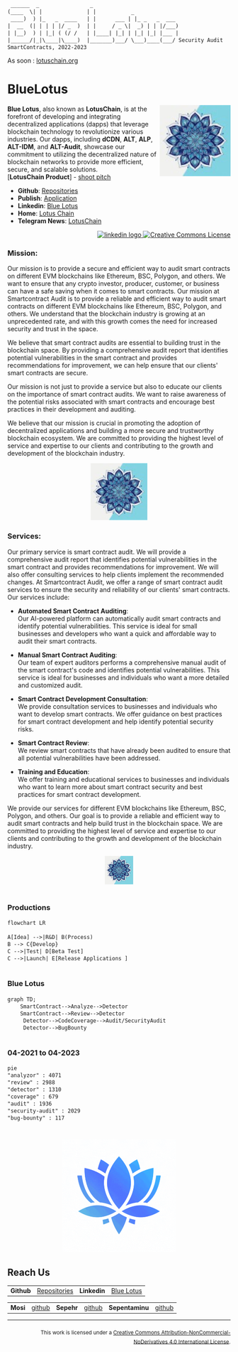 ```ascii
 ______  _                _                           
(____  \| |              | |           _              
 ____)  ) |_   _  ____   | |      ___ | |_ _   _  ___ 
|  __  (| | | | |/ _  )  | |     / _ \|  _) | | |/___)
| |__)  ) | |_| ( (/ /   | |____| |_| | |_| |_| |___ |
|______/|_|\____|\____)  |_______)___/ \___)____(___/ Security Audit SmartContracts, 2022-2023
```
As soon : [lotuschain.org](https://lotuschain.org)

# BlueLotus

<img src="https://github.com/blue-lotus-org/.github/blob/main/profile/BlueLotus.jpg" align="right"
     alt="BlueLotus" width="160" height="160">

**Blue Lotus**, also known as **LotusChain**, is at the forefront of developing and integrating decentralized applications (dapps) that leverage blockchain technology to revolutionize various industries. Our dapps, including **dCDN**, **ALT**, **ALP**, **ALT-IDM**, and **ALT-Audit**, showcase our commitment to utilizing the decentralized nature of blockchain networks to provide more efficient, secure, and scalable solutions.\
[**LotusChain Product**] - [shoot pitch](https://github.com/blue-lotus-org/lotus-products)

- **Github**: [Repositories](https://github.com/blue-lotus-org)
- **Publish**: [Application](https://github.com/blue-lotus-lab)
- **Linkedin**: [Blue Lotus](https://www.linkedin.com/company/bluelotus-corp)
- **Home**: [Lotus Chain](https://lotuschain.org)
- **Telegram News**: [LotusChain](https://t.me/lotuschain_org)
<div align="right">
  <a href="https://www.linkedin.com/company/bluelotus-corp" target="_blank">
    <img src="https://raw.githubusercontent.com/maurodesouza/profile-readme-generator/master/src/assets/icons/social/linkedin/default.svg" width="52" height="40" alt="linkedin logo"  />
  </a>
     <a rel="license" href="http://creativecommons.org/licenses/by-nc-nd/4.0/">
          <img alt="Creative Commons License" style="border-width:0" src="https://i.creativecommons.org/l/by-nc-nd/4.0/88x31.png" width="120" height="40" />
     </a>
</div>

### Mission:
Our mission is to provide a secure and efficient way to audit smart contracts on different EVM blockchains like Ethereum, BSC, Polygon, and others. We want to ensure that any crypto investor, producer, customer, or business can have a safe saving when it comes to smart contracts.
Our mission at Smartcontract Audit is to provide a reliable and efficient way to audit smart contracts on different EVM blockchains like Ethereum, BSC, Polygon, and others. We understand that the blockchain industry is growing at an unprecedented rate, and with this growth comes the need for increased security and trust in the space.

We believe that smart contract audits are essential to building trust in the blockchain space. By providing a comprehensive audit report that identifies potential vulnerabilities in the smart contract and provides recommendations for improvement, we can help ensure that our clients' smart contracts are secure.

Our mission is not just to provide a service but also to educate our clients on the importance of smart contract audits. We want to raise awareness of the potential risks associated with smart contracts and encourage best practices in their development and auditing.

We believe that our mission is crucial in promoting the adoption of decentralized applications and building a more secure and trustworthy blockchain ecosystem. We are committed to providing the highest level of service and expertise to our clients and contributing to the growth and development of the blockchain industry.

<p align="center">
  <a href="https://github.com/blue-lotus-org">
    <img src="https://github.com/blue-lotus-org/.github/blob/main/profile/BlueLotus.jpg"
         alt="BlueLotus" width="128" height="128">
  </a>
</p>

### Services:
Our primary service is smart contract audit. We will provide a comprehensive audit report that identifies potential vulnerabilities in the smart contract and provides recommendations for improvement. We will also offer consulting services to help clients implement the recommended changes.
At Smartcontract Audit, we offer a range of smart contract audit services to ensure the security and reliability of our clients' smart contracts. Our services include:

- **Automated Smart Contract Auditing**:\
Our AI-powered platform can automatically audit smart contracts and identify potential vulnerabilities. This service is ideal for small businesses and developers who want a quick and affordable way to audit their smart contracts.

- **Manual Smart Contract Auditing**:\
Our team of expert auditors performs a comprehensive manual audit of the smart contract's code and identifies potential vulnerabilities. This service is ideal for businesses and individuals who want a more detailed and customized audit.

- **Smart Contract Development Consultation**:\
We provide consultation services to businesses and individuals who want to develop smart contracts. We offer guidance on best practices for smart contract development and help identify potential security risks.

- **Smart Contract Review**:\
We review smart contracts that have already been audited to ensure that all potential vulnerabilities have been addressed.

- **Training and Education**:\
We offer training and educational services to businesses and individuals who want to learn more about smart contract security and best practices for smart contract development.

We provide our services for different EVM blockchains like Ethereum, BSC, Polygon, and others. Our goal is to provide a reliable and efficient way to audit smart contracts and help build trust in the blockchain space. We are committed to providing the highest level of service and expertise to our clients and contributing to the growth and development of the blockchain industry.

<p align="center">
  <a href="https://github.com/blue-lotus-org">
    <img src="https://github.com/blue-lotus-org/.github/blob/main/profile/BlueLotus.jpg"
         alt="BlueLotus" width="64" height="64">
  </a>
</p>

[GitHub]: https://github.com/blue-lotus-org
[Linkedin]: https://github.com/blue-lotus-org

#

### Productions 
```mermaid
flowchart LR

A[Idea] -->|R&D| B(Process)
B --> C{Develop}
C -->|Test| D[Beta Test]
C -->|Launch| E[Release Applications ]
```

#

### Blue Lotus
```mermaid
graph TD;
    SmartContract-->Analyze-->Detector
    SmartContract-->Review-->Detector
     Detector-->CodeCoverage-->Audit/SecurityAudit
     Detector-->BugBounty
```

#

### 04-2021 to 04-2023
```mermaid
pie
"analyzor" : 4071
"review" : 2988
"detector" : 1310
"coverage" : 679
"audit" : 1936
"security-audit" : 2029
"bug-bounty" : 117
```

#

<div align="center">
 <img src="https://github.com/blue-lotus-org/.github/blob/main/profile/BlueLotusLogo.gif"
         alt="BlueLotus" width="256" height="256">
</div>

## Reach Us

|||||
| --- | --- | --- | --- |
| **Github** | [Repositories](https://github.com/blue-lotus-org) | **Linkedin** | [Blue Lotus](https://www.linkedin.com/company/bluelotus-corp) |

|||||||
| --- | --- | --- | --- | --- | --- |
| **Mosi** | [github](https://github.com/mosi-sol) | **Sepehr** | [github](https://github.com/sepehr310) | **Sepentaminu** | [github](https://github.com/sepentaminu) |

---

<div align="right">
     <sub>
          This work is licensed under a <a rel="license" href="http://creativecommons.org/licenses/by-nc-nd/4.0/">Creative Commons Attribution-NonCommercial-NoDerivatives 4.0 International License</a>.
     </sub>
</div>
